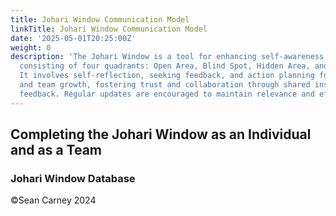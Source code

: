 ```yaml
---
title: Johari Window Communication Model
linkTitle: Johari Window Communication Model
date: '2025-05-01T20:25:00Z'
weight: 0
description: 'The Johari Window is a tool for enhancing self-awareness and communication,
  consisting of four quadrants: Open Area, Blind Spot, Hidden Area, and Unknown Area.
  It involves self-reflection, seeking feedback, and action planning for individual
  and team growth, fostering trust and collaboration through shared insights and ongoing
  feedback. Regular updates are encouraged to maintain relevance and effectiveness.'
---
```



<!-- Unsupported block type: unsupported -->

<!-- Unsupported block type: child_page -->

<!-- Unsupported block type: child_database -->

<!-- Unsupported block type: divider -->

<!-- Unsupported block type: column_list -->

<!-- Unsupported block type: divider -->

<!-- Unsupported block type: column_list -->

<!-- Unsupported block type: divider -->

## Completing the Johari Window as an Individual and as a Team

### Johari Window Database

<!-- Unsupported block type: divider -->

<!-- Unsupported block type: callout -->

©Sean Carney 2024



